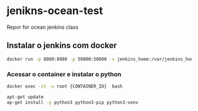# jenikns-ocean-test
Repor for ocean jenkins class


## Instalar o jenkins com docker 

```bash
docker run -p 8080:8080 -p 50000:50000 -v jenkins_home:/var/jenkins_home jenkins/jenkins:lts-jdk11
```


### Acessar o container e instalar o python
 ```bash
 docker exec -it -u root {CONTAINER_ID}  bash
```

 ```bash
 apt-get update
 ap-get install -y python3 python3-pip python3-venv
```
